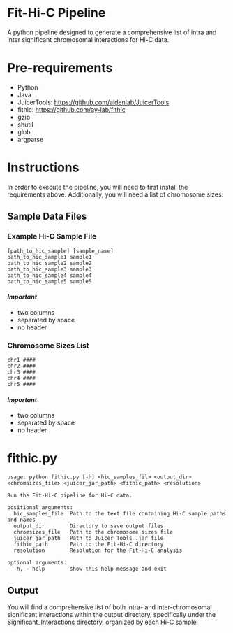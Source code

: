 # Fit-Hi-C Pipeline
 A python pipeline designed to generate a comprehensive list of intra and inter significant chromosomal interactions for Hi-C data.

 # Pre-requirements
 - Python
 - Java
 - JuicerTools: https://github.com/aidenlab/JuicerTools
 - fithic: https://github.com/ay-lab/fithic
 - gzip
 - shutil
 - glob
 - argparse
   
# Instructions
In order to execute the pipeline, you will need to first install the requirements above. Additionally, you will need a list of chromosome sizes.

## Sample Data Files
### Example Hi-C Sample File
```
[path_to_hic_sample] [sample_name]
path_to_hic_sample1 sample1
path_to_hic_sample2 sample2
path_to_hic_sample3 sample3
path_to_hic_sample4 sample4
path_to_hic_sample5 sample5
```
#### *Important*
- two columns
- separated by space
- no header

### Chromosome Sizes List

```
chr1 ####
chr2 ####
chr3 ####
chr4 ####
chr5 ####
```
#### *Important*
- two columns
- separated by space
- no header

# fithic.py
```
usage: python fithic.py [-h] <hic_samples_fil> <output_dir> <chromsizes_file> <juicer_jar_path> <fithic_path> <resolution>

Run the Fit-Hi-C pipeline for Hi-C data.

positional arguments:
  hic_samples_file  Path to the text file containing Hi-C sample paths and names
  output_dir        Directory to save output files
  chromsizes_file   Path to the chromosome sizes file
  juicer_jar_path   Path to Juicer Tools .jar file
  fithic_path       Path to the Fit-Hi-C directory
  resolution        Resolution for the Fit-Hi-C analysis

optional arguments:
  -h, --help        show this help message and exit

```
## Output
You will find a comprehensive list of both intra- and inter-chromosomal significant interactions within the output directory, specifically under the Significant_Interactions directory, organized by each Hi-C sample.
